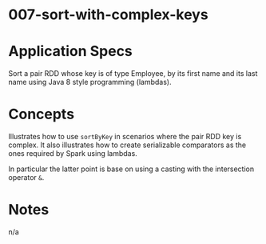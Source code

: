 007-sort-with-complex-keys
==========================

# Application Specs
Sort a pair RDD whose key is of type Employee, by its first name and its last name using Java 8 style programming (lambdas).

# Concepts 
Illustrates how to use `sortByKey` in scenarios where the pair RDD key is complex. It also illustrates how to create serializable comparators as the ones required by Spark using lambdas.

In particular the latter point is base on using a casting with the intersection operator `&`. 

# Notes
n/a